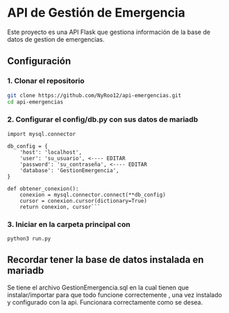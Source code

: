 # API de Gestión de Emergencia

Este proyecto es una API Flask que gestiona información de la base de datos de gestion de emergencias.

## Configuración

### 1. Clonar el repositorio

```bash
git clone https://github.com/NyRoo12/api-emergencias.git
cd api-emergencias

```

### 2. Configurar el config/db.py con sus datos de mariadb

```# db.py
import mysql.connector

db_config = {
    'host': 'localhost',
    'user': 'su_usuario', <---- EDITAR
    'password': 'su_contraseña', <---- EDITAR
    'database': 'GestionEmergencia',
}

def obtener_conexion():
    conexion = mysql.connector.connect(**db_config)
    cursor = conexion.cursor(dictionary=True)
    return conexion, cursor```
```

### 3. Iniciar en la carpeta principal con 

``` python3 run.py ```


## Recordar tener la base de datos instalada en mariadb

Se tiene el archivo GestionEmergencia.sql en la cual tienen que instalar/importar para que todo funcione correctemente , una vez instalado y configurado con la api. Funcionara correctamente como se desea.

